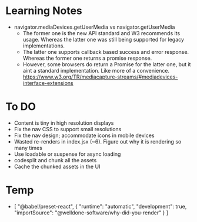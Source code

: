 # Learning Notes
- navigator.mediaDevices.getUserMedia vs navigator.getUserMedia
  - The former one is the new API standard and W3 recommends its usage. Whereas the latter one was still being supported for legacy implementations.
  - The latter one supports callback based success and error response. Whereas the former one returns a promise response.
  - However, some browsers do return a Promise for the latter one, but it aint a standard implementation. Like more of a convenience.
https://www.w3.org/TR/mediacapture-streams/#mediadevices-interface-extensions


# To DO
- Content is tiny in high resolution displays
- Fix the nav CSS to support small resolutions
- Fix the nav design; accommodate icons in mobile devices
- Wasted re-renders in index.jsx (~6). Figure out why it is rendering so many times
- Use loadable or suspense for async loading
- codesplit and chunk all the assets
- Cache the chunked assets in the UI

# Temp
- [
      "@babel/preset-react",
      {
        "runtime": "automatic",
        "development": true,
        "importSource": "@welldone-software/why-did-you-render"
      }
    ]